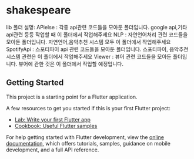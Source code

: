 # shakespeare

lib 폴더 설명:
  APielse : 각종 api관련 코드들을 모아둔 폴더입니다. google api,기타 api관련 등등 작업할 때 이 폴더에서 작업해주세요
  NLP : 자연언어처리 관련 코드들을 모아둔 폴더입니다. 자연언어,음악추천 시스템 모두 이 폴더에서 작업해주세요
  SpotifyApi : 스포티파이 api 관련 코드들을 모아둔 폴더입니다. 스포티파이, 음악추천 시스템 관련은 이 폴더에서 작업해주세요
  Viewer : 뷰어 관련 코드들을 모아둔 폴더입니다. 뷰어에 관한 것은 이 폴더에서 작업할 예정입니다.







## Getting Started

This project is a starting point for a Flutter application.

A few resources to get you started if this is your first Flutter project:

- [Lab: Write your first Flutter app](https://docs.flutter.dev/get-started/codelab)
- [Cookbook: Useful Flutter samples](https://docs.flutter.dev/cookbook)

For help getting started with Flutter development, view the
[online documentation](https://docs.flutter.dev/), which offers tutorials,
samples, guidance on mobile development, and a full API reference.
